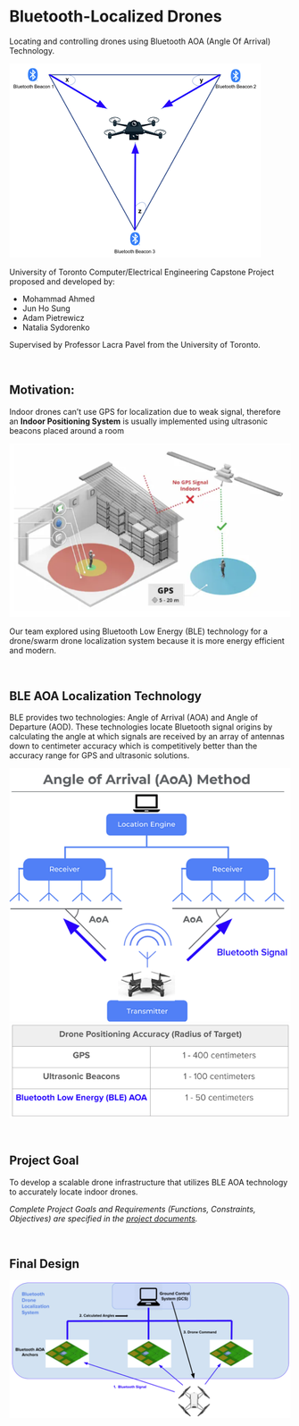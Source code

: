 # Bluetooth-Localized Drones

Locating and controlling drones using Bluetooth AOA (Angle Of Arrival) Technology.

![Drone](https://github.com/pietrea2/BLE-Drone-Capstone/blob/main/Documents/images/title.png)

University of Toronto Computer/Electrical Engineering Capstone Project proposed and developed by:

- Mohammad Ahmed
-	Jun Ho Sung
-	Adam Pietrewicz
-	Natalia Sydorenko

Supervised by Professor Lacra Pavel from the University of Toronto.

&nbsp;

## Motivation:
Indoor drones can’t use GPS for localization due to weak signal, therefore an **Indoor Positioning System** is usually implemented using ultrasonic beacons placed around a room

![GPS](https://github.com/pietrea2/BLE-Drone-Capstone/blob/main/Documents/images/gps.png)

Our team explored using Bluetooth Low Energy (BLE) technology for a drone/swarm drone localization system because it is more energy efficient and modern.

&nbsp;

## BLE AOA Localization Technology
BLE provides two technologies: Angle of Arrival (AOA) and Angle of Departure (AOD).
These technologies locate Bluetooth signal origins by calculating the angle at which signals
are received by an array of antennas down to centimeter accuracy which is
competitively better than the accuracy range for GPS and ultrasonic solutions.

![BLE AOA](https://github.com/pietrea2/BLE-Drone-Capstone/blob/main/Documents/images/BLE_AOA.png)
![Accuracy of Localization Technologies](https://github.com/pietrea2/BLE-Drone-Capstone/blob/main/Documents/images/accuracy.png)

&nbsp;

## Project Goal
To develop a scalable drone infrastructure that utilizes BLE AOA technology to accurately locate indoor drones.

_Complete Project Goals and Requirements (Functions, Constraints, Objectives) are specified in the [project documents](https://github.com/pietrea2/BLE-Drone-Capstone/tree/main/Documents)._

&nbsp;

## Final Design
![System Overview Diagram](https://github.com/pietrea2/BLE-Drone-Capstone/blob/main/Documents/images/final_design.png)
